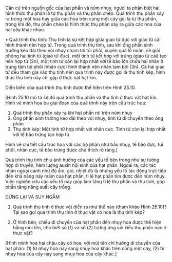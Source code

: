 Căn cứ trên nguồn gốc của hạt phấn và núm nhụy, người ta phân biệt hai hình thức thụ phấn là tự thụ phấn và thụ phấn chéo. Quá trình thụ phấn xảy ra trong một hoa hay giữa các hoa trên cùng một cây gọi là tự thụ phấn, trong khi đó, thụ phấn chéo là hình thức thụ phấn xảy ra giữa các hoa của hai cây khác nhau.

• Quá trình thụ tinh:
Thụ tinh là sự kết hợp giữa giao tử đực với giao tử cái hình thành nên hợp tử. Trong quá trình thụ tinh, sau khi ống phấn sinh trưởng kéo dài theo vòi nhụy chạm tới túi phôi, xuyên qua lỗ noãn, sẽ giải phóng hai tinh tử (giao tử đực), một tinh tử kết hợp với trứng (giao tử cái) tạo nên hợp tử (2n), một tinh tử còn lại hợp nhất với tế bào lớn chứa hai nhân ở trung tâm túi phôi (nhân cực) hình thành nên nhân tam bội (3n). Cả hai giao tử đều tham gia vào thụ tinh nên quá trình này được gọi là thụ tinh kép, hình thức thụ tinh này chỉ gặp ở thực vật hạt kín.

Diễn biến của quá trình thụ tinh được thể hiện trên Hình 25.10.

[Hình 25.10 mô tả sơ đồ quá trình thụ phấn và thụ tinh ở thực vật hạt kín. Hình vẽ minh họa ba giai đoạn của quá trình này trên cấu trúc hoa:

1. Quá trình thụ phấn xảy ra khi hạt phấn rơi trên núm nhụy
2. Ống phấn sinh trưởng kéo dài theo vòi nhụy, tinh tử di chuyển theo ống phấn
3. Thụ tinh kép: Một tinh tử hợp nhất với nhân cực. Tinh tử còn lại hợp nhất với tế bào trứng tạo hợp tử

Hình vẽ chi tiết cấu trúc hoa với các bộ phận như bầu nhụy, tế bào đực, túi phôi, nhân cực, tế bào trứng được chú thích rõ ràng.]

Quá trình thụ tinh chịu ảnh hưởng của các yếu tố bên trong như sự tương hợp di truyền, hàm lượng auxin nội sinh của hạt phấn. Ngoài ra, các tác nhân ngoại cảnh như độ ẩm, gió, nhiệt độ là những yếu tố tác động trực tiếp đến khả năng nảy mầm của hạt phấn, tỉ lệ hạt phấn tìm được đến núm nhụy. Việc nghiên cứu các yếu tố này giúp làm tăng tỉ lệ thụ phấn và thụ tinh, góp phần tăng năng suất cây trồng.

DỪNG LẠI VÀ SUY NGẪM

1. Quá trình thụ tinh ở thực vật diễn ra như thế nào (tham khảo Hình 25.10)? Tại sao gọi quá trình thụ tinh ở thực vật có hoa là thụ tinh kép?

2. Ở hình bên, chiều di chuyển của hạt phấn đến nhụy hoa được thể hiện bằng mũi tên, cho biết số (1) và số (2) tương ứng với kiểu thụ phấn nào ở thực vật?

[Hình minh họa hai chậu cây có hoa, với mũi tên chỉ hướng di chuyển của hạt phấn: (1) từ nhụy hoa này sang nhụy hoa khác trên cùng một cây, (2) từ nhụy hoa của cây này sang nhụy hoa của cây khác.]